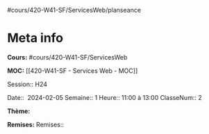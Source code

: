 #cours/420-W41-SF/ServicesWeb/planseance

# Meta info
**Cours:** #cours/420-W41-SF/ServicesWeb

**MOC:** [[420-W41-SF - Services Web - MOC]]

Session:: H24

Date::  2024-02-05
Semaine:: 1
Heure:: 11:00 à 13:00
ClasseNum:: 2


**Thème:**


**Remises:**
Remises:: 